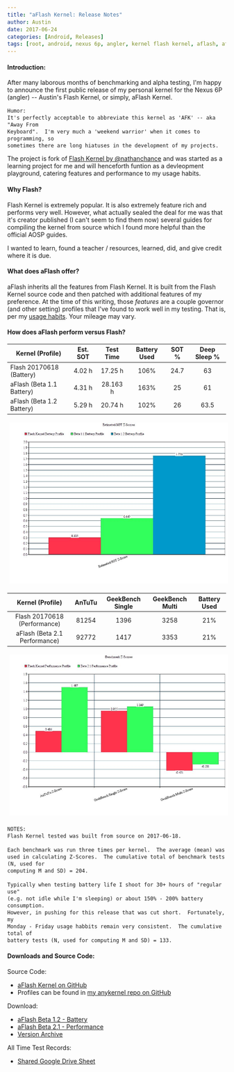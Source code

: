 ```yaml
---
title: "aFlash Kernel: Release Notes"
author: Austin
date: 2017-06-24
categories: [Android, Releases]
tags: [root, android, nexus 6p, angler, kernel flash kernel, aflash, afk, release notes]
---
```


#### Introduction:

After many laborous months of benchmarking and alpha testing, I'm happy to announce the first public release of my personal kernel for the Nexus 6P (angler) -- Austin's Flash Kernel, or simply, aFlash Kernel.

~~~
Humor:  
It's perfectly acceptable to abbreviate this kernel as 'AFK' -- aka "Away From 
Keyboard".  I'm very much a 'weekend warrior' when it comes to programming, so 
sometimes there are long hiatuses in the development of my projects.
~~~

The project is fork of [Flash Kernel by @nathanchance](https://github.com/nathanchance/angler) and was started as a learning project for me and will henceforth funtion as a devleopment playground, catering features and performance to my usage habits.

#### Why Flash?

Flash Kernel is extremely popular.  It is also extremely feature rich and performs very well.  However, what actually sealed the deal for me was that it's creator published (I can't seem to find them now) several guides for compiling the kernel from source which I found more helpful than the official AOSP guides.

I wanted to learn, found a teacher / resources, learned, did, and give credit where it is due.

#### What does aFlash offer?

aFlash inherits all the features from Flash Kernel.  It is built from the Flash Kernel source code and then patched with additional features of my preference.  At the time of this writing, those *features* are a couple governor (and other setting) profiles that I've found to work well in my testing.  That is, per my [usage habits](https://github.com/savagezen/aflash_kernel/blob/7.1.2-aflash/usage.md).  Your  mileage may vary.

#### How does aFlash perform versus Flash?

| Kernel (Profile) | Est. SOT | Test Time | Battery Used | SOT % | Deep Sleep % |
| --- | :---: | :---: | :---: | :---: | :---: |
| Flash 20170618 (Battery) | 4.02 h | 17.25 h | 106% | 24.7 | 63 |
| aFlash (Beta 1.1 Battery) | 4.31 h | 28.163 h | 163% | 25 | 61 |
| aFlash (Beta 1.2 Battery) | 5.29 h | 20.74 h | 102% | 26 | 63.5 |

<a href="/images/charts/sot-aflash1.2-vs-flash.jpg"><img src="/images/charts/sot-aflash1.2-vs-flash.jpg" style="max-width: 100%; height: auto; margin: 5px"></a>

| Kernel (Profile) | AnTuTu | GeekBench Single | GeekBench Multi | Battery Used |
| :---: | :---: | :---: | :---: | :---: |
| Flash 20170618 (Performance) | 81254 | 1396 | 3258 | 21% |
| aFlash (Beta 2.1 Performance) | 92772 | 1417 | 3353 | 21% |

<a href="/images/charts/benchmarks-aflash2.1-vs-flash.jpg"><img src="/images/charts/benchmarks-aflash2.1-vs-flash.jpg" style="max-width: 100%; height: auto; margin: 5px"></a>

~~~
NOTES:
Flash Kernel tested was built from source on 2017-06-18.

Each benchmark was run three times per kernel.  The average (mean) was used in calculating Z-Scores.  The cumulative total of benchmark tests (N, used for 
computing M and SD) = 204.

Typically when testing battery life I shoot for 30+ hours of "regular use" 
(e.g. not idle while I'm sleeping) or about 150% - 200% battery consumption.  
However, in pushing for this release that was cut short.  Fortunately, my 
Monday - Friday usage habbits remain very consistent.  The cumulative total of 
battery tests (N, used for computing M and SD) = 133.
~~~

#### Downloads and Source Code:

Source Code:  

- [aFlash Kernel on GitHub](https://github.com/savagezen/aflash_kernel)
- Profiles can be found in [my anykernel repo on GitHub](https://github.com/savagezen/anykernel)

Download:

- [aFlash Beta 1.2 - Battery](https://mega.nz/#!8rRV1ayQ!Yto3CehdpN3pPnImGHX6PpQzgI7qDTSaeM_SBr9Z_E0)
- [aFlash Beta 2.1 - Performance](https://mega.nz/#!JiZXDDAY!7P_N0t4NrN5z44kdxLJrEsOHA6iNrrASWeVdBBvCcno)
- [Version Archive](https://mega.nz/#F!1iYWCIwQ!91j96RoB4dcBvLSQCXw0_Q)

All Time Test Records:

- [Shared Google Drive Sheet](https://docs.google.com/spreadsheets/d/1KmZNyyYLXeVFufpmpVK-hl0sieGGy3hC5bjhIXYLU_A/edit?usp=sharing)
